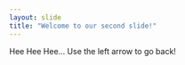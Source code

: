 ```yaml
--- 
layout: slide
title: "Welcome to our second slide!"
---
```

Hee Hee Hee...
Use the left arrow to go back!
